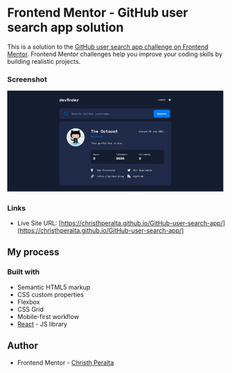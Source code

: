# Frontend Mentor - GitHub user search app solution

This is a solution to the [GitHub user search app challenge on Frontend Mentor](https://www.frontendmentor.io/challenges/github-user-search-app-Q09YOgaH6). Frontend Mentor challenges help you improve your coding skills by building realistic projects. 



### Screenshot

![](./public/design/github-search-app.png)


### Links

- Live Site URL: [https://christhperalta.github.io/GitHub-user-search-app/](https://christhperalta.github.io/GitHub-user-search-app/)

## My process

### Built with

- Semantic HTML5 markup
- CSS custom properties
- Flexbox
- CSS Grid
- Mobile-first workflow
- [React](https://reactjs.org/) - JS library



## Author

- Frontend Mentor - [Christh Peralta](https://www.frontendmentor.io/home)
